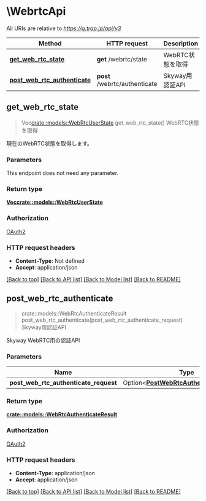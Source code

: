 # \WebrtcApi

All URIs are relative to *https://q.trap.jp/api/v3*

Method | HTTP request | Description
------------- | ------------- | -------------
[**get_web_rtc_state**](WebrtcApi.md#get_web_rtc_state) | **get** /webrtc/state | WebRTC状態を取得
[**post_web_rtc_authenticate**](WebrtcApi.md#post_web_rtc_authenticate) | **post** /webrtc/authenticate | Skyway用認証API



## get_web_rtc_state

> Vec<crate::models::WebRtcUserState> get_web_rtc_state()
WebRTC状態を取得

現在のWebRTC状態を取得します。

### Parameters

This endpoint does not need any parameter.

### Return type

[**Vec<crate::models::WebRtcUserState>**](WebRTCUserState.md)

### Authorization

[OAuth2](../README.md#OAuth2)

### HTTP request headers

- **Content-Type**: Not defined
- **Accept**: application/json

[[Back to top]](#) [[Back to API list]](../README.md#documentation-for-api-endpoints) [[Back to Model list]](../README.md#documentation-for-models) [[Back to README]](../README.md)


## post_web_rtc_authenticate

> crate::models::WebRtcAuthenticateResult post_web_rtc_authenticate(post_web_rtc_authenticate_request)
Skyway用認証API

Skyway WebRTC用の認証API

### Parameters


Name | Type | Description  | Required | Notes
------------- | ------------- | ------------- | ------------- | -------------
**post_web_rtc_authenticate_request** | Option<[**PostWebRtcAuthenticateRequest**](PostWebRtcAuthenticateRequest.md)> |  |  |

### Return type

[**crate::models::WebRtcAuthenticateResult**](WebRTCAuthenticateResult.md)

### Authorization

[OAuth2](../README.md#OAuth2)

### HTTP request headers

- **Content-Type**: application/json
- **Accept**: application/json

[[Back to top]](#) [[Back to API list]](../README.md#documentation-for-api-endpoints) [[Back to Model list]](../README.md#documentation-for-models) [[Back to README]](../README.md)

